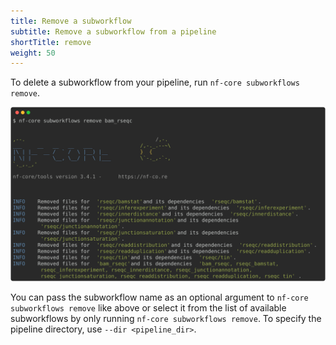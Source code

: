 ```yaml
---
title: Remove a subworkflow
subtitle: Remove a subworkflow from a pipeline
shortTitle: remove
weight: 50
---
```


To delete a subworkflow from your pipeline, run `nf-core subworkflows remove`.

<!-- RICH-CODEX
working_dir: tmp/nf-core-nextbigthing
before_command: >
  echo "repository_type: pipeline" >> .nf-core.yml
-->

![`nf-core subworkflows remove bam_rseqc`](../../../../assets/images/tools/nf-core-subworkflows-remove.svg)

You can pass the subworkflow name as an optional argument to `nf-core subworkflows remove` like above or select it from the list of available subworkflows by only running `nf-core subworkflows remove`. To specify the pipeline directory, use `--dir <pipeline_dir>`.
